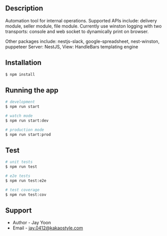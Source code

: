 ## Description

Automation tool for internal operations. Supported APIs include: delivery module, seller module, file module. Currently use winston logging with two transports: console and web socket to dynamically print on browser.

Other packages include: nestjs-slack, google-spreadsheet, nest-winston, puppeteer
Server: NestJS, View: HandleBars templating engine

## Installation

```bash
$ npm install
```

## Running the app

```bash
# development
$ npm run start

# watch mode
$ npm run start:dev

# production mode
$ npm run start:prod
```

## Test

```bash
# unit tests
$ npm run test

# e2e tests
$ npm run test:e2e

# test coverage
$ npm run test:cov
```

## Support

- Author - Jay Yoon
- Email - jay.0412@kakaostyle.com